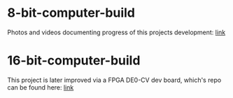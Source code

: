 # 8-bit-computer-build
Photos and videos documenting progress of this projects development: [link](https://imgur.com/gallery/DWOHOov)


# 16-bit-computer-build
This project is later improved via a FPGA DE0-CV dev board, which's repo can be found here: [link](https://github.com/O11WL1D/16_bit_computer)
